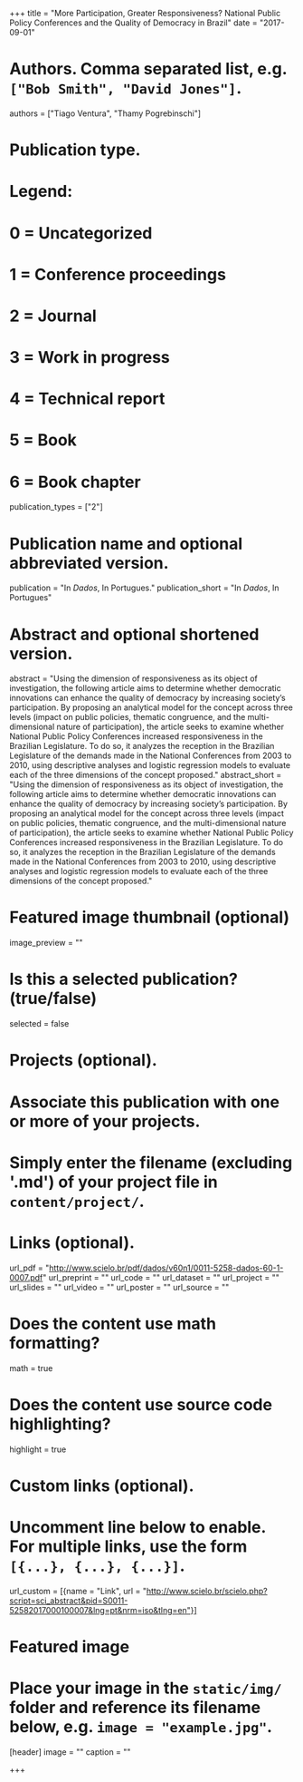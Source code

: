 +++
title = "More Participation, Greater Responsiveness? National Public Policy Conferences and the Quality of Democracy in Brazil"
date = "2017-09-01"

# Authors. Comma separated list, e.g. `["Bob Smith", "David Jones"]`.
authors = ["Tiago Ventura", "Thamy Pogrebinschi"]

# Publication type.
# Legend:
# 0 = Uncategorized
# 1 = Conference proceedings
# 2 = Journal
# 3 = Work in progress
# 4 = Technical report
# 5 = Book
# 6 = Book chapter
publication_types = ["2"]

# Publication name and optional abbreviated version.
publication = "In *Dados*, In Portugues."
publication_short = "In *Dados*, In Portugues"

# Abstract and optional shortened version.
abstract = "Using the dimension of responsiveness as its object of investigation, the following article aims to determine whether democratic innovations can enhance the quality of democracy by increasing society’s participation. By proposing an analytical model for the concept across three levels (impact on public policies, thematic congruence, and the multi-dimensional nature of participation), the article seeks to examine whether National Public Policy Conferences increased responsiveness in the Brazilian Legislature. To do so, it analyzes the reception in the Brazilian Legislature of the demands made in the National Conferences from 2003 to 2010, using descriptive analyses and logistic regression models to evaluate each of the three dimensions of the concept proposed."
abstract_short = "Using the dimension of responsiveness as its object of investigation, the following article aims to determine whether democratic innovations can enhance the quality of democracy by increasing society’s participation. By proposing an analytical model for the concept across three levels (impact on public policies, thematic congruence, and the multi-dimensional nature of participation), the article seeks to examine whether National Public Policy Conferences increased responsiveness in the Brazilian Legislature. To do so, it analyzes the reception in the Brazilian Legislature of the demands made in the National Conferences from 2003 to 2010, using descriptive analyses and logistic regression models to evaluate each of the three dimensions of the concept proposed."

# Featured image thumbnail (optional)
image_preview = ""

# Is this a selected publication? (true/false)
selected = false

# Projects (optional).
#   Associate this publication with one or more of your projects.
#   Simply enter the filename (excluding '.md') of your project file in `content/project/`.

# Links (optional).
url_pdf = "http://www.scielo.br/pdf/dados/v60n1/0011-5258-dados-60-1-0007.pdf"
url_preprint = ""
url_code = ""
url_dataset = ""
url_project = ""
url_slides = ""
url_video = ""
url_poster = ""
url_source = ""

# Does the content use math formatting?
math = true

# Does the content use source code highlighting?
highlight = true

# Custom links (optional).
#   Uncomment line below to enable. For multiple links, use the form `[{...}, {...}, {...}]`.
url_custom = [{name = "Link", url = "http://www.scielo.br/scielo.php?script=sci_abstract&pid=S0011-52582017000100007&lng=pt&nrm=iso&tlng=en"}]


# Featured image
# Place your image in the `static/img/` folder and reference its filename below, e.g. `image = "example.jpg"`.
[header]
image = ""
caption = ""

+++

